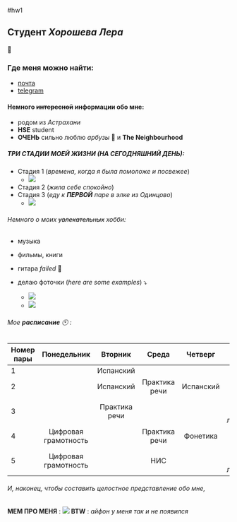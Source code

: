 #hw1
## Студент _Хорошева Лера_
:cherry_blossom:
### Где меня можно найти:
* [почта](mailto:mn.ler0912@mail.ru)
* [telegram](http://t.me/ValerieKh "Когда мои друзья просили меня установить Telegram, я сказала, что НИ ЗА ЧТО этого не сделаю")
#### Немного ~~интересной~~ информации обо мне:
+ родом из *Астрахани*
+ **HSE** student
+ **ОЧЕНЬ** сильно люблю *арбузы* :watermelon: и __The Neighbourhood__
##### **ТРИ СТАДИИ МОЕЙ ЖИЗНИ (*НА СЕГОДНЯШНИЙ ДЕНЬ*)**:
  - Стадия 1 (*времена, когда я была помоложе и посвежее*)
     - ![](https://pp.userapi.com/c840137/v840137541/6df1c/RhnaQTLMux0.jpg)
  - Стадия 2 (*жила себе спокойно*)
  - Стадия 3 (*еду к **ПЕРВОЙ** паре в элке из Одинцово*)
     - ![](https://pp.userapi.com/c834402/v834402541/8ec12/NCmRG0H_bBM.jpg)
###### Немного о моих ~~увлекательных~~ хобби:
- музыка
- фильмы, книги
- гитара *failed* :guitar:
- делаю фоточки (*here are some examples*) :arrow_heading_down:

  + ![](https://pp.userapi.com/c830308/v830308975/54ea0/iIjVlYMqR1k.jpg)
  + ![](https://pp.userapi.com/c840538/v840538768/17bae/Nm5C3R3KXXg.jpg)
###### Мое **расписание** :clock10: :

Номер пары|Понедельник|Вторник|Среда|Четверг|Пятница|Суббота
---|:---:|:---:|:---:|:---:|:---:|:---: 
1||Испанский|||||
2||Испанский|Практика речи|Испанский|Видео|Грамматика 
3||Практика речи|||История мировой литературы|Грамматика
4|Цифровая грамотность||Практика речи|Фонетика|||
5|Цифровая грамотность||НИС||История мировой литературы|Латинский язык
 
###### И, наконец, чтобы составить целостное представление обо мне,
**МЕМ ПРО МЕНЯ** : ![](https://pp.userapi.com/c841433/v841433907/5786e/eDNr0lB_OEw.jpg)
**BTW** : *айфон у меня так и не появился*

       
